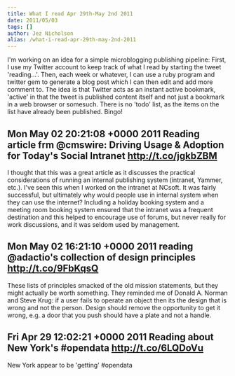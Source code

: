```yaml
---
title: What I read Apr 29th-May 2nd 2011
date: 2011/05/03
tags: []
author: Jez Nicholson
alias: /what-i-read-apr-29th-may-2nd-2011
---
```

I'm working on an idea for a simple microblogging publishing pipeline: First, I use my Twitter account to keep track of what I read by starting the tweet 'reading...'. Then, each week or whatever, I can use a ruby program and twitter gem to generate a blog post which I can then edit and add more comment to. The idea is that Twitter acts as an instant active bookmark, 'active' in that the tweet is published content itself and not just a bookmark in a web browser or somesuch. There is no 'todo' list, as the items on the list have already been published. Bingo!

<h2>Mon May 02 20:21:08 +0000 2011 Reading article frm @cmswire: Driving Usage &amp; Adoption for Today's Social Intranet <a href="http://t.co/jgkbZBM">http://t.co/jgkbZBM</a></h2>

I thought that this was a great article as it discusses the practical considerations of running an internal publishing system (intranet, Yammer, etc.). I've seen this when I worked on the intranet at NCsoft. It was fairly successful, but ultimately why would people use in internal system when they can use the internet? Including a holiday booking system and a meeting room booking system ensured that the intranet was a frequent destination and this helped to encourage use of forums, but never really for work discussions, and it was seldom used by management.

<h2>Mon May 02 16:21:10 +0000 2011 reading @adactio's collection of design principles <a href="http://t.co/9FbKqsQ">http://t.co/9FbKqsQ</a></h2>
These lists of principles smacked of the old mission statements, but they might actually be worth something. They reminded me of Donald A. Norman and Steve Krug: if a user fails to operate an object then its the design that is wrong and not the person. Design should remove the opportunity to get it wrong, e.g. a door that you push should have a plate and not a handle.

<h2>Fri Apr 29 12:02:21 +0000 2011 Reading about New York's #opendata <a href="http://t.co/6LQDoVu">http://t.co/6LQDoVu</a></h2>
New York appear to be 'getting' #opendata
